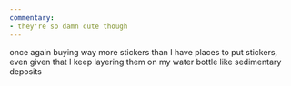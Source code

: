 ```yaml
---
commentary:
- they're so damn cute though
---
```


once again buying way more stickers than I have places to put stickers, even given that I keep layering them on my water bottle like sedimentary deposits
